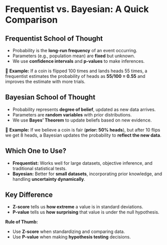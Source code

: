 # Frequentist vs. Bayesian: A Quick Comparison  

## **Frequentist School of Thought**  
- Probability is the **long-run frequency** of an event occurring.  
- Parameters (e.g., population mean) are **fixed** but unknown.  
- We use **confidence intervals** and **p-values** to make inferences.  

🔹 **Example:** If a coin is flipped 100 times and lands heads 55 times, a frequentist estimates the probability of heads as **55/100 = 0.55** and improves the estimate with more trials.  

## **Bayesian School of Thought**  
- Probability represents **degree of belief**, updated as new data arrives.  
- Parameters are **random variables** with prior distributions.  
- We use **Bayes’ Theorem** to update beliefs based on new evidence.  

🔹 **Example:** If we believe a coin is fair (**prior: 50% heads**), but after 10 flips we get 8 heads, a Bayesian updates the probability to **reflect the new data**.  

## **Which One to Use?**  
- **Frequentist:** Works well for large datasets, objective inference, and traditional statistical tests.  
- **Bayesian:** Better for **small datasets**, incorporating prior knowledge, and handling **uncertainty dynamically**.  


## **Key Difference**  
- **Z-score** tells us **how extreme** a value is in standard deviations.  
- **P-value** tells us **how surprising** that value is under the null hypothesis.  

**Rule of Thumb:**  
- Use **Z-score** when standardizing and comparing data.  
- Use **P-value** when making **hypothesis testing** decisions.  
